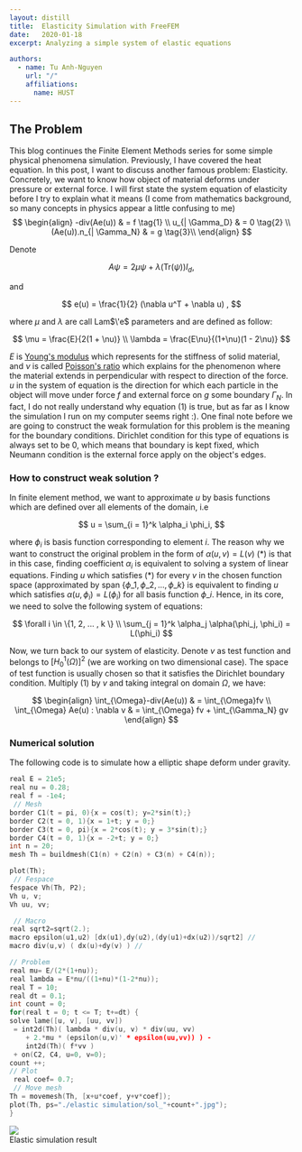 ```yaml
---
layout: distill
title:  Elasticity Simulation with FreeFEM
date:   2020-01-18
excerpt: Analyzing a simple system of elastic equations

authors:
  - name: Tu Anh-Nguyen
    url: "/"
    affiliations:
      name: HUST
---
```


## The Problem
This blog continues the Finite Element Methods series for some simple physical phenomena simulation. Previously, I have covered the heat equation. In this post, I want to discuss another famous  problem: Elasticity. Concretely, we want to know how object of material deforms under pressure or external force. I will first state the system equation of elasticity before I try to explain what it means (I come from mathematics background, so many concepts in physics appear a little confusing to me)
$$
\begin{align}
-div(Ae(u)) & = f \tag{1} \\
u_{| \Gamma_D} & = 0 \tag{2} \\
(Ae(u)).n_{| \Gamma_N} & = g \tag{3}\\
\end{align}
$$

Denote

$$
A \psi = 2 \mu \psi + \lambda (\text{Tr}(\psi)) I_d ,
$$

and

$$
e(u) = \frac{1}{2} (\nabla u^T + \nabla u) ,
$$

where $\mu$ and $\lambda$ are call Lam$\'e$ parameters and are defined as follow:

$$
\mu = \frac{E}{2(1 + \nu)} \\
\lambda = \frac{E\nu}{(1+\nu)(1 - 2\nu)}
$$
 



$E$ is [Young's modulus]([https://en.wikipedia.org/wiki/Young%27s_modulus](https://en.wikipedia.org/wiki/Young's_modulus)) which represents for the stiffness of solid material, and $\nu$ is called [Poisson's ratio](https://en.wikipedia.org/wiki/Poisson's_ratio) which explains for the phenomenon where the material extends in perpendicular with respect to direction of the force.  $u$ in the system of equation is the direction for which each particle in the object will move under force $f$ and external force on $g$ some boundary $\Gamma_N$.  In fact, I do not really understand why equation (1) is true, but as far as I know the simulation I run on my computer seems right :). One final note before we are going to construct the weak formulation for this problem is the meaning for the boundary conditions. Dirichlet condition for this type of equations is always set to be 0, which means that boundary is kept fixed, which Neumann condition is the external force apply on the object's edges.



### How to construct weak solution ?

In finite element method, we want to approximate $u$ by basis functions which are defined over all elements of the domain, i.e


$$
u = \sum_{i = 1}^k \alpha_i \phi_i,
$$




where $\phi_i$ is basis function corresponding to element $i$. The reason why we want to construct the original problem in the form of $\alpha(u, v) = L(v)$ (*) is that in this case, finding coefficient $\alpha_i$ is equivalent to solving a system of linear equations. Finding $u$ which satisfies (\*) for every $v$ in the chosen function space (approximated by span {$\phi\_1, \phi\_2, ..., \phi\_k$} is equivalent to finding $u$ which satisfies $\alpha(u, \phi_i) = L(\phi_i)$ for all basis function $\phi\_i$. Hence, in its core, we need to solve the following system of equations:


$$
\forall i \in \{1, 2, ... , k \} \\
\sum_{j = 1}^k \alpha_j \alpha(\phi_j, \phi_i) = L(\phi_i)
$$


Now, we turn back to our system of elasticity. Denote $v$ as test function and belongs to $[H^1_0 (\Omega)]^2$ (we are working on  two dimensional case). The space of test function is usually chosen so that it satisfies the Dirichlet boundary condition. Multiply (1) by $v$ and taking integral on domain $\Omega$, we have:


$$
\begin{align}
\int_{\Omega}-div(Ae(u)) & = \int_{\Omega}fv \\
\int_{\Omega} Ae(u) : \nabla v & = \int_{\Omega} fv + \int_{\Gamma_N} gv
\end{align}
$$


### Numerical solution 

The following code is to simulate how a elliptic shape deform under gravity.

```c++
real E = 21e5;
real nu = 0.28;
real f = -1e4;
 // Mesh
border C1(t = pi, 0){x = cos(t); y=2*sin(t);}
border C2(t = 0, 1){x = 1+t; y = 0;}
border C3(t = 0, pi){x = 2*cos(t); y = 3*sin(t);}
border C4(t = 0, 1){x = -2+t; y = 0;}
int n = 20;
mesh Th = buildmesh(C1(n) + C2(n) + C3(n) + C4(n));

plot(Th);
 // Fespace
fespace Vh(Th, P2);
Vh u, v;
Vh uu, vv;

 // Macro
real sqrt2=sqrt(2.);
macro epsilon(u1,u2) [dx(u1),dy(u2),(dy(u1)+dx(u2))/sqrt2] //
macro div(u,v) ( dx(u)+dy(v) ) //

// Problem
real mu= E/(2*(1+nu));
real lambda = E*nu/((1+nu)*(1-2*nu));
real T = 10;
real dt = 0.1;
int count = 0;
for(real t = 0; t <= T; t+=dt) {
solve lame([u, v], [uu, vv])
 = int2d(Th)( lambda * div(u, v) * div(uu, vv) 
	+ 2.*mu * (epsilon(u,v)' * epsilon(uu,vv)) ) - 
	int2d(Th)( f*vv )
 + on(C2, C4, u=0, v=0);
count ++;
// Plot
 real coef= 0.7;
 // Move mesh
Th = movemesh(Th, [x+u*coef, y+v*coef]);
plot(Th, ps="./elastic simulation/sol_"+count+".jpg");
}
```

<div class="row mt-3">                                                           
    <div class="col-sm mt-3 mt-md-0">                                            
        <img class="img-fluid rounded z-depth-0" src="{{ site.baseurl }}/assets/img/elastic-simulation.gif">
    </div>                                                                       
</div>                                                                           
<div class="caption">                                                            
Elastic simulation result
</div>    

